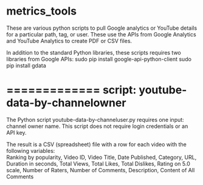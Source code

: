 metrics_tools
=============

These are various python scripts to pull Google analytics or YouTube details for a particular path, tag, or user. These use the APIs from Google Analytics and YouTube Analytics to create PDF or CSV files. 

In addition to the standard Python libraries, these scripts requires two libraries from Google APIs: 
sudo pip install google-api-python-client
sudo pip install gdata

=============
script: youtube-data-by-channelowner
=============

The Python script youtube-data-by-channeluser.py requires one input: channel owner name. This script does not require login credentials or an API key.

The result is a CSV (spreadsheet) file with a row for each video with the following variables:  
Ranking by popularity, Video ID, Video Title, Date Published, Category, URL, Duration in seconds, Total Views, Total Likes, Total Dislikes, Rating on 5.0 scale, Number of Raters, Number of Comments, Description, Content of All Comments

